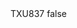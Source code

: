 <?xml version="1.0" encoding="UTF-8"?>
<CustomMetadata xmlns="http://soap.sforce.com/2006/04/metadata">
    <label>TXU837</label>
    <protected>false</protected>
</CustomMetadata>
